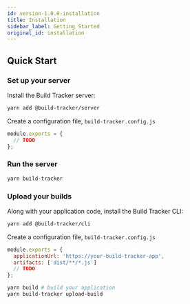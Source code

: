 ```yaml
---
id: version-1.0.0-installation
title: Installation
sidebar_label: Getting Started
original_id: installation
---
```


## Quick Start

### Set up your server

Install the Build Tracker server:

```sh
yarn add @build-tracker/server
```

Create a configuration file, `build-tracker.config.js`

```js
module.exports = {
  // TODO
};
```

### Run the server

```sh
yarn build-tracker
```

### Upload your builds

Along with your application code, install the Build Tracker CLI:

```sh
yarn add @build-tracker/cli
```

Create a configuration file, `build-tracker.config.js`

```js
module.exports = {
  applicationUrl: 'https://your-build-tracker-app',
  artifacts: ['dist/**/*.js']
  // TODO
};
```

```sh
yarn build # build your application
yarn build-tracker upload-build
```
